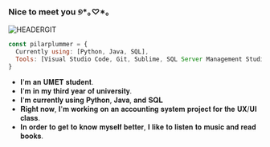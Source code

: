### Nice to meet you ୭*｡♡*｡

![HEADERGIT](https://user-images.githubusercontent.com/91505644/225498651-a6641af9-443a-46f9-a080-ded7036c6a06.png)

```js
const pilarplummer = {
  Currently using: [Python, Java, SQL],
  Tools: [Visual Studio Code, Git, Sublime, SQL Server Management Studio]
}
```

- 𝐈'𝐦 𝐚𝐧 𝐔𝐌𝐄𝐓 𝐬𝐭𝐮𝐝𝐞𝐧𝐭.
- 𝐈'𝐦 𝐢𝐧 𝐦𝐲 𝐭𝐡𝐢𝐫𝐝 𝐲𝐞𝐚𝐫 𝐨𝐟 𝐮𝐧𝐢𝐯𝐞𝐫𝐬𝐢𝐭𝐲.
- 𝐈'𝐦 𝐜𝐮𝐫𝐫𝐞𝐧𝐭𝐥𝐲 𝐮𝐬𝐢𝐧𝐠 𝐏𝐲𝐭𝐡𝐨𝐧, 𝐉𝐚𝐯𝐚, 𝐚𝐧𝐝 𝐒𝐐𝐋
- 𝐑𝐢𝐠𝐡𝐭 𝐧𝐨𝐰, 𝐈'𝐦 𝐰𝐨𝐫𝐤𝐢𝐧𝐠 𝐨𝐧 𝐚𝐧 𝐚𝐜𝐜𝐨𝐮𝐧𝐭𝐢𝐧𝐠 𝐬𝐲𝐬𝐭𝐞𝐦 
𝐩𝐫𝐨𝐣𝐞𝐜𝐭 𝐟𝐨𝐫 𝐭𝐡𝐞 𝐔𝐗/𝐔𝐈 𝐜𝐥𝐚𝐬𝐬.
- 𝐈𝐧 𝐨𝐫𝐝𝐞𝐫 𝐭𝐨 𝐠𝐞𝐭 𝐭𝐨 𝐤𝐧𝐨𝐰 𝐦𝐲𝐬𝐞𝐥𝐟 𝐛𝐞𝐭𝐭𝐞𝐫, 𝐈 𝐥𝐢𝐤𝐞
𝐭𝐨 𝐥𝐢𝐬𝐭𝐞𝐧 𝐭𝐨 𝐦𝐮𝐬𝐢𝐜 𝐚𝐧𝐝 𝐫𝐞𝐚𝐝 𝐛𝐨𝐨𝐤𝐬.

<!--
**pilarplummer/pilarplummer** is a ✨ _special_ ✨ repository because its `README.md` (this file) appears on your GitHub profile.

Here are some ideas to get you started:

- 🔭 I’m currently working on ...
- 🌱 I’m currently learning ...
- 👯 I’m looking to collaborate on ...
- 🤔 I’m looking for help with ...
- 💬 Ask me about ...
- 📫 How to reach me: ...
- 😄 Pronouns: ...
- ⚡ Fun fact: ...
-->
